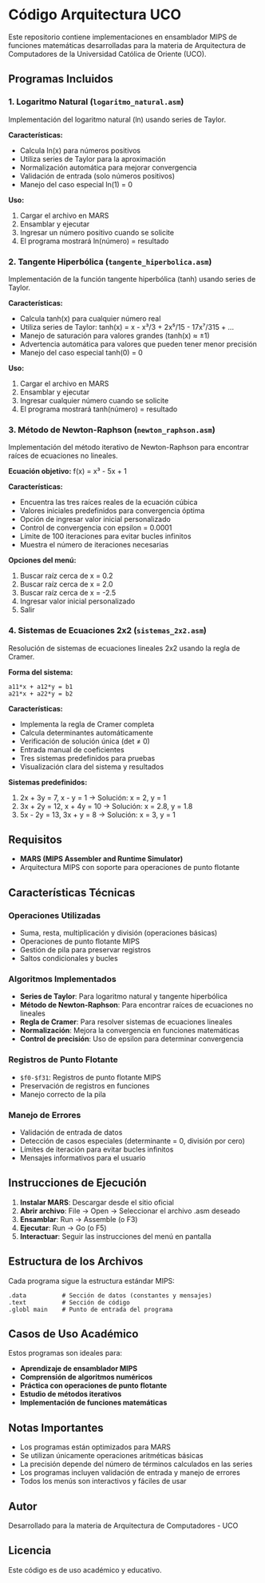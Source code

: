 # Código Arquitectura UCO

Este repositorio contiene implementaciones en ensamblador MIPS de funciones matemáticas desarrolladas para la materia de Arquitectura de Computadores de la Universidad Católica de Oriente (UCO).

## Programas Incluidos

### 1. Logaritmo Natural (`logaritmo_natural.asm`)

Implementación del logaritmo natural (ln) usando series de Taylor.

**Características:**
- Calcula ln(x) para números positivos
- Utiliza series de Taylor para la aproximación
- Normalización automática para mejorar convergencia
- Validación de entrada (solo números positivos)
- Manejo del caso especial ln(1) = 0

**Uso:**
1. Cargar el archivo en MARS
2. Ensamblar y ejecutar
3. Ingresar un número positivo cuando se solicite
4. El programa mostrará ln(número) = resultado

### 2. Tangente Hiperbólica (`tangente_hiperbolica.asm`)

Implementación de la función tangente hiperbólica (tanh) usando series de Taylor.

**Características:**
- Calcula tanh(x) para cualquier número real
- Utiliza series de Taylor: tanh(x) = x - x³/3 + 2x⁵/15 - 17x⁷/315 + ...
- Manejo de saturación para valores grandes (tanh(x) ≈ ±1)
- Advertencia automática para valores que pueden tener menor precisión
- Manejo del caso especial tanh(0) = 0

**Uso:**
1. Cargar el archivo en MARS
2. Ensamblar y ejecutar
3. Ingresar cualquier número cuando se solicite
4. El programa mostrará tanh(número) = resultado

### 3. Método de Newton-Raphson (`newton_raphson.asm`)

Implementación del método iterativo de Newton-Raphson para encontrar raíces de ecuaciones no lineales.

**Ecuación objetivo:** f(x) = x³ - 5x + 1

**Características:**
- Encuentra las tres raíces reales de la ecuación cúbica
- Valores iniciales predefinidos para convergencia óptima
- Opción de ingresar valor inicial personalizado
- Control de convergencia con epsilon = 0.0001
- Límite de 100 iteraciones para evitar bucles infinitos
- Muestra el número de iteraciones necesarias

**Opciones del menú:**
1. Buscar raíz cerca de x = 0.2
2. Buscar raíz cerca de x = 2.0  
3. Buscar raíz cerca de x = -2.5
4. Ingresar valor inicial personalizado
5. Salir

### 4. Sistemas de Ecuaciones 2x2 (`sistemas_2x2.asm`)

Resolución de sistemas de ecuaciones lineales 2x2 usando la regla de Cramer.

**Forma del sistema:**
```
a11*x + a12*y = b1
a21*x + a22*y = b2
```

**Características:**
- Implementa la regla de Cramer completa
- Calcula determinantes automáticamente
- Verificación de solución única (det ≠ 0)
- Entrada manual de coeficientes
- Tres sistemas predefinidos para pruebas
- Visualización clara del sistema y resultados

**Sistemas predefinidos:**
1. 2x + 3y = 7, x - y = 1 → Solución: x = 2, y = 1
2. 3x + 2y = 12, x + 4y = 10 → Solución: x = 2.8, y = 1.8
3. 5x - 2y = 13, 3x + y = 8 → Solución: x = 3, y = 1

## Requisitos

- **MARS (MIPS Assembler and Runtime Simulator)**
- Arquitectura MIPS con soporte para operaciones de punto flotante

## Características Técnicas

### Operaciones Utilizadas
- Suma, resta, multiplicación y división (operaciones básicas)
- Operaciones de punto flotante MIPS
- Gestión de pila para preservar registros
- Saltos condicionales y bucles

### Algoritmos Implementados
- **Series de Taylor**: Para logaritmo natural y tangente hiperbólica
- **Método de Newton-Raphson**: Para encontrar raíces de ecuaciones no lineales
- **Regla de Cramer**: Para resolver sistemas de ecuaciones lineales
- **Normalización**: Mejora la convergencia en funciones matemáticas
- **Control de precisión**: Uso de epsilon para determinar convergencia

### Registros de Punto Flotante
- `$f0-$f31`: Registros de punto flotante MIPS
- Preservación de registros en funciones
- Manejo correcto de la pila

### Manejo de Errores
- Validación de entrada de datos
- Detección de casos especiales (determinante = 0, división por cero)
- Límites de iteración para evitar bucles infinitos
- Mensajes informativos para el usuario

## Instrucciones de Ejecución

1. **Instalar MARS**: Descargar desde el sitio oficial
2. **Abrir archivo**: File → Open → Seleccionar el archivo .asm deseado
3. **Ensamblar**: Run → Assemble (o F3)
4. **Ejecutar**: Run → Go (o F5)
5. **Interactuar**: Seguir las instrucciones del menú en pantalla

## Estructura de los Archivos

Cada programa sigue la estructura estándar MIPS:

```assembly
.data          # Sección de datos (constantes y mensajes)
.text          # Sección de código
.globl main    # Punto de entrada del programa
```

## Casos de Uso Académico

Estos programas son ideales para:
- **Aprendizaje de ensamblador MIPS**
- **Comprensión de algoritmos numéricos**
- **Práctica con operaciones de punto flotante**
- **Estudio de métodos iterativos**
- **Implementación de funciones matemáticas**

## Notas Importantes

- Los programas están optimizados para MARS
- Se utilizan únicamente operaciones aritméticas básicas
- La precisión depende del número de términos calculados en las series
- Los programas incluyen validación de entrada y manejo de errores
- Todos los menús son interactivos y fáciles de usar

## Autor

Desarrollado para la materia de Arquitectura de Computadores - UCO

## Licencia

Este código es de uso académico y educativo.